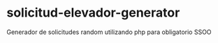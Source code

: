 # solicitud-elevador-generator
Generador de solicitudes random utilizando php para obligatorio SSOO
